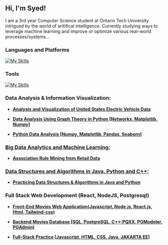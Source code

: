 <h2>Hi, I'm Syed! </h2>
I am a 3rd year Computer Science student at Ontario Tech University intrigued by the world of aritifical intelligence. Currently studying ways to leverage machine learning and improve or optimize various real-world processes/systems...

<h3>Languages and Platforms</h3>

[![My Skills](https://skillicons.dev/icons?i=cpp,c,java,clojure,css,html,js,react,tailwind,nodejs,anaconda,py,pytorch,r,latex,md&perline=10)](https://skillicons.dev)

<h3>Tools</h3>

[![My Skills](https://skillicons.dev/icons?i=debian,linux,git,github,npm,postgres,vscode&perline=15)](https://skillicons.dev)


<h3>Data Analysis & Information Visualization:</h3>

  - <b><a href="https://github.com/Syed-A-Naqvi/information_visualization_R/tree/master/assignment">Analysis and Visualization of United States Electric Vehicle Data
    
  - <b><a href="https://github.com/Syed-A-Naqvi/graphTheory_dataAnalysis_python.git">Data Analysis Using Graph Theory in Python [Networkx, Matplotlib, Numpy]
    
  - <b><a href="https://github.com/Syed-A-Naqvi/dataAnalysis_python.git">Python Data Analysis [Numpy, Matplotlib, Pandas, Seaborn]    


<h3>Big Data Analytics and Machine Learning:</h3>

  - <b><a href="https://github.com/Syed-A-Naqvi/retail_data_mining.git">Association Rule Mining from Retail Data    


<h3>Data Structures and Algorithms in Java, Python and C++:</h3>
  
  - <b><a href="https://github.com/Syed-A-Naqvi/dataStructures_and_algorithms.git">Practicing Data Structures & Algorithms in Java and Python</a></b>


<h3>Full Stack Web Development (React, NodeJS, Postgresql)</h3>

  - <b><a href="https://github.com/Syed-A-Naqvi/Frontend_Web_Development.git">Front-End Movies Web Application(Javascript, Node.js, React.js, Html, Tailwind-css)</a></b>

  - <b><a href="https://github.com/Syed-A-Naqvi/postgress_movies_RDBMS.git"> Backend Movies Database [SQL, PostgreSQL, C++:PQXX, PGModeler, PGAdmin)</a></b>

  - <b><a href="https://github.com/Syed-A-Naqvi/fullStack_development.git
"> Full-Stack Practice [Javascript, HTML, CSS, Java, JAKARTA EE] </a></b>     

<!--

Here are some ideas to get you started:

- 🔭 I’m currently working on ...
- 🌱 I’m currently learning ...
- 👯 I’m looking to collaborate on ...
- 🤔 I’m looking for help with ...
- 💬 Ask me about ...
- 📫 How to reach me: ...
- 😄 Pronouns: ...
- ⚡ Fun fact: ...
-->
